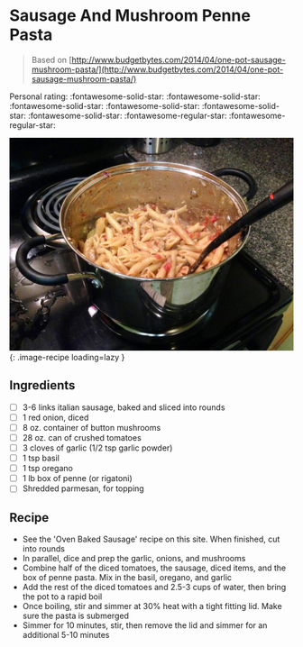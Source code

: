 # Sausage And Mushroom Penne Pasta

> Based on [http://www.budgetbytes.com/2014/04/one-pot-sausage-mushroom-pasta/](http://www.budgetbytes.com/2014/04/one-pot-sausage-mushroom-pasta/)

<!-- rating=3; (User can specify rating on scale of 1-5) -->
<!-- AUTO-UserRating -->
Personal rating: :fontawesome-solid-star: :fontawesome-solid-star: :fontawesome-solid-star: :fontawesome-solid-star: :fontawesome-solid-star: :fontawesome-solid-star: :fontawesome-regular-star: :fontawesome-regular-star:
<!-- /AUTO-UserRating -->

<!-- name_image=sausage_and_mushroom_penne_pasta.jpg; (User can specify image name) -->
<!-- AUTO-Image -->
![sausage_and_mushroom_penne_pasta.jpg](./sausage_and_mushroom_penne_pasta.jpg){: .image-recipe loading=lazy }
<!-- /AUTO-Image -->

## Ingredients

* [ ] 3-6 links italian sausage, baked and sliced into rounds
* [ ] 1 red onion, diced
* [ ] 8 oz. container of button mushrooms
* [ ] 28 oz. can of crushed tomatoes
* [ ] 3 cloves of garlic (1/2 tsp garlic powder)
* [ ] 1 tsp basil
* [ ] 1 tsp oregano
* [ ] 1 lb box of penne (or rigatoni)
* [ ] Shredded parmesan, for topping

## Recipe

* See the 'Oven Baked Sausage' recipe on this site. When finished, cut into rounds
* In parallel, dice and prep the garlic, onions, and mushrooms
* Combine half of the diced tomatoes, the sausage, diced items, and the box of penne pasta. Mix in the basil, oregano, and garlic
* Add the rest of the diced tomatoes and 2.5-3 cups of water, then bring the pot to a rapid boil
* Once boiling, stir and simmer at 30% heat with a tight fitting lid. Make sure the pasta is submerged
* Simmer for 10 minutes, stir, then remove the lid and simmer for an additional 5-10 minutes
